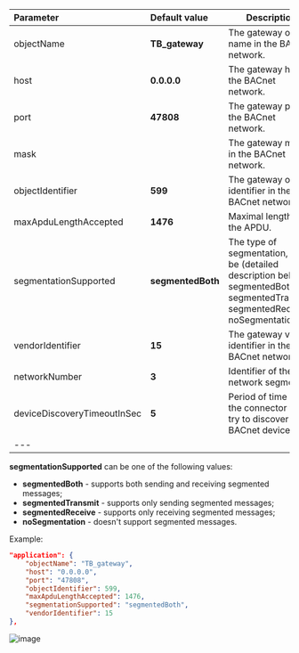 | **Parameter**               | **Default value** | **Description**                                                                                                                    |
|:----------------------------|:------------------|------------------------------------------------------------------------------------------------------------------------------------|
| objectName                  | **TB_gateway**    | The gateway object name in the BACnet network.                                                                                     |
| host                        | **0.0.0.0**       | The gateway host in the BACnet network.                                                                                            |
| port                        | **47808**         | The gateway port in the BACnet network.                                                                                            |
| mask                        |                   | The gateway mask in the BACnet network.                                                                                            |
| objectIdentifier            | **599**           | The gateway object identifier in the BACnet network.                                                                               |
| maxApduLengthAccepted       | **1476**          | Maximal length of the APDU.                                                                                                        |
| segmentationSupported       | **segmentedBoth** | The type of segmentation, can be (detailed description below): segmentedBoth, segmentedTransmit, segmentedReceive, noSegmentation. |
| vendorIdentifier            | **15**            | The gateway vendor identifier in the BACnet network.                                                                               |
| networkNumber               | **3**             | Identifier of the network segment.                                                                                                 |
| deviceDiscoveryTimeoutInSec | **5**             | Period of time when the connector will try to discover BACnet devices.                                                             |
| ---                         |                   |                                                                                                                                    |

**segmentationSupported** can be one of the following values:
- **segmentedBoth** - supports both sending and receiving segmented messages;
- **segmentedTransmit** - supports only sending segmented messages;
- **segmentedReceive** - supports only receiving segmented messages;
- **noSegmentation** - doesn't support segmented messages.

Example:

```json
"application": {
    "objectName": "TB_gateway",
    "host": "0.0.0.0",
    "port": "47808",
    "objectIdentifier": 599,
    "maxApduLengthAccepted": 1476,
    "segmentationSupported": "segmentedBoth",
    "vendorIdentifier": 15
},
```

![image](https://img.thingsboard.io/gateway/bacnet-connector/bacnet-section-application-advanced-1-ce.png)

